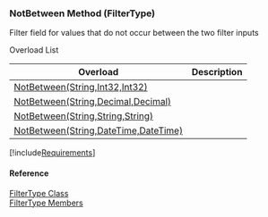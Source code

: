 ﻿### NotBetween Method (FilterType)

Filter field for values that do not occur between the two filter inputs

Overload List

| Overload | Description |
| --- | --- |
| [NotBetween(String,Int32,Int32)](fcSDK~FChoice.Foundation.Filters.FilterType~NotBetween(String,Int32,Int32).md) |   |
| [NotBetween(String,Decimal,Decimal)](fcSDK~FChoice.Foundation.Filters.FilterType~NotBetween(String,Decimal,Decimal).md) |   |
| [NotBetween(String,String,String)](fcSDK~FChoice.Foundation.Filters.FilterType~NotBetween(String,String,String).md) |   |
| [NotBetween(String,DateTime,DateTime)](fcSDK~FChoice.Foundation.Filters.FilterType~NotBetween(String,DateTime,DateTime).md) |   |

[!include[Requirements](../partials/requirements.md)]



#### Reference

[FilterType Class](fcSDK~FChoice.Foundation.Filters.FilterType.md)  
[FilterType Members](fcSDK~FChoice.Foundation.Filters.FilterType_members.md)